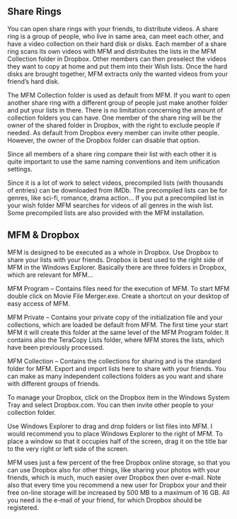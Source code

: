 ## Share Rings

You can open share rings with your friends, to distribute videos.  A share ring is a group of people, who live in same area, can meet each other, and have a video collection on their hard disk or disks.  Each member of a share ring scans its own videos with MFM and distributes the lists in the MFM Collection folder in Dropbox.  Other members can then preselect the videos they want to copy at home and put them into their Wish lists.  Once the hard disks are brought together, MFM extracts only the wanted videos from your friend’s hard disk.

The MFM Collection folder is used as default from MFM.  If you want to open another share ring with a different group of people just make another folder and put your lists in there.  There is no limitation concerning the amount of collection folders you can have.  One member of the share ring will be the owner of the shared folder in Dropbox, with the right to exclude people if needed.  As default from Dropbox every member can invite other people.  However, the owner of the Dropbox folder can disable that option.

Since all members of a share ring compare their list with each other it is quite important to use the same naming conventions and item unification settings.

Since it is a lot of work to select videos, precompiled lists (with thousands of entries) can be downloaded from IMDb.  The precompiled lists can be for genres, like sci-fi, romance, drama action...  If you put a precompiled list in your wish folder MFM searches for videos of all genres in the wish list.  Some precompiled lists are also provided with the MFM installation.

## MFM & Dropbox

MFM is designed to be executed as a whole in Dropbox.  Use Dropbox to share your lists with your friends.  Dropbox is best used to the right side of MFM in the Windows Explorer.  Basically there are three folders in Dropbox, which are relevant for MFM...

MFM Program – Contains files need for the execution of MFM.  To start MFM double click on Movie File Merger.exe.  Create a shortcut on your desktop of easy access of MFM.

MFM Private – Contains your private copy of the initialization file and your collections, which are loaded be default from MFM.  The first time your start MFM it will create this folder at the same level of the MFM Program folder.  It contains also the TeraCopy Lists folder, where MFM stores the lists, which have been previously processed.

MFM Collection – Contains the collections for sharing and is the standard folder for MFM.  Export and import lists here to share with your friends.  You can make as many independent collections folders as you want and share with different groups of friends.

To manage your Dropbox, click on the Dropbox item in the Windows System Tray and select Dropbox.com.  You can then invite other people to your collection folder.

Use Windows Explorer to drag and drop folders or list files into MFM.  I would recommend you to place Windows Explorer to the right of MFM.  To place a window so that it occupies half of the screen, drag it on the title bar to the very right or left side of the screen.

MFM uses just a few percent of the free Dropbox online storage, so that you can use Dropbox also for other things, like sharing your photos with your friends, which is much, much easier over Dropbox then over e-mail. Note also that every time you recommend a new user for Dropbox your and their free on-line storage will be increased by 500 MB to a maximum of 16 GB.  All you need is the e-mail of your friend, for which Dropbox should be registered.



